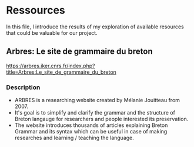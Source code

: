 # Ressources
In this file, I introduce the results of my exploration of available resources that could be valuable for our project.
## Arbres: Le site de grammaire du breton
https://arbres.iker.cnrs.fr/index.php?title=Arbres:Le_site_de_grammaire_du_breton
### Description
* ARBRES is a researching website created by Mélanie Jouitteau from 2007.
* It's goal is to simplify and clarify the grammar and
the structure of Breton langauge for researchers and people
interested its preservation.
* The website introduces thousands of articles explaining Breton
Grammar and its syntax which can be useful in case of making
researches and learning / teaching the language.
